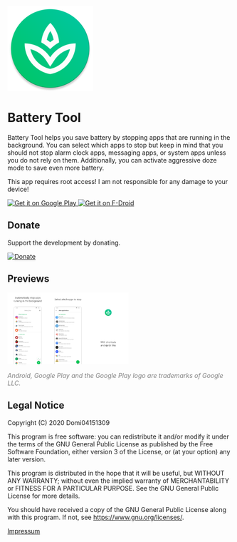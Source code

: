 ![App Icon](https://raw.githubusercontent.com/Domi04151309/BatteryTool/main/app/src/main/res/mipmap-xxxhdpi/ic_launcher.png)
# Battery Tool

Battery Tool helps you save battery by stopping apps that are running in the background.
You can select which apps to stop but keep in mind that you should not stop alarm clock apps, messaging apps, or system apps unless you do not rely on them.
Additionally, you can activate aggressive doze mode to save even more battery.

This app requires root access!
I am not responsible for any damage to your device!


<a href='https://play.google.com/store/apps/details?id=io.github.domi04151309.batterytool'>
  <img src='https://play.google.com/intl/en_us/badges/images/generic/en_badge_web_generic.png'
  alt='Get it on Google Play'
  height="80"/>
</a>
<a href="https://f-droid.org/packages/io.github.domi04151309.batterytool">
  <img src="https://fdroid.gitlab.io/artwork/badge/get-it-on.png"
  alt="Get it on F-Droid"
  height="80"/>
</a>

## Donate
Support the development by donating.

<a href="https://www.paypal.com/donate/?hosted_button_id=487FTCX52P9WA">
	<img src="https://img.shields.io/badge/-Donate-black?style=for-the-badge&logo=paypal" alt="Donate">
</a>

## Previews
<img src="https://raw.githubusercontent.com/Domi04151309/BatteryTool/main/fastlane/metadata/android/en-US/images/phoneScreenshots/1.jpg" width="18%" /><img src="https://raw.githubusercontent.com/Domi04151309/BatteryTool/main/fastlane/metadata/android/en-US/images/phoneScreenshots/2.jpg" width="18%" /><img src="https://raw.githubusercontent.com/Domi04151309/BatteryTool/main/fastlane/metadata/android/en-US/images/phoneScreenshots/3.jpg" width="18%" />

<i style="color:gray;">
  Android, Google Play and the Google Play logo are trademarks of Google LLC.
</i>

## Legal Notice
Copyright (C) 2020 Domi04151309

This program is free software: you can redistribute it and/or modify
it under the terms of the GNU General Public License as published by
the Free Software Foundation, either version 3 of the License, or
(at your option) any later version.

This program is distributed in the hope that it will be useful,
but WITHOUT ANY WARRANTY; without even the implied warranty of
MERCHANTABILITY or FITNESS FOR A PARTICULAR PURPOSE.  See the
GNU General Public License for more details.

You should have received a copy of the GNU General Public License
along with this program.  If not, see <https://www.gnu.org/licenses/>.

<a href="https://anvil-solutions.com/de/imprint">Impressum</a>

